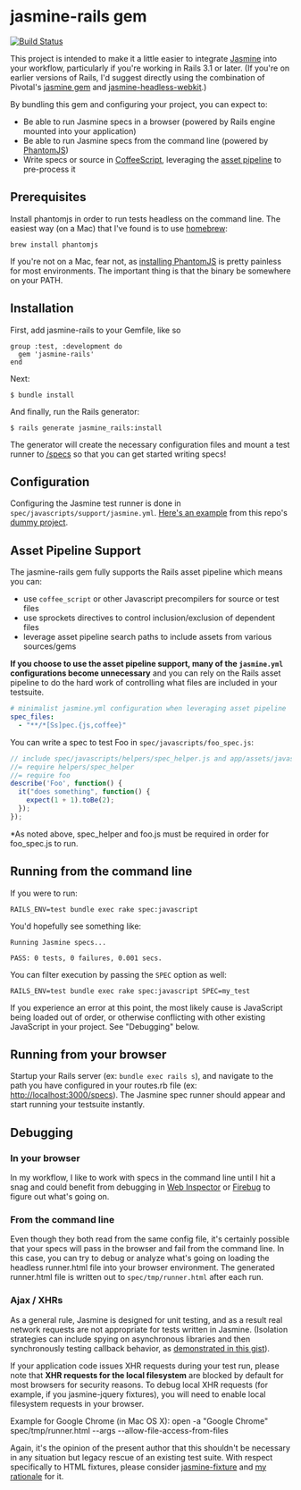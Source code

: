 # jasmine-rails gem

[![Build Status](https://secure.travis-ci.org/searls/jasmine-rails.png)](http://travis-ci.org/searls/jasmine-rails)

This project is intended to make it a little easier to integrate [Jasmine](https://github.com/pivotal/jasmine/wiki) into your workflow, particularly if you're working in Rails 3.1 or later. (If you're on earlier versions of Rails, I'd suggest directly using the combination of Pivotal's [jasmine gem](https://github.com/pivotal/jasmine-gem) and [jasmine-headless-webkit](http://johnbintz.github.com/jasmine-headless-webkit/).)

By bundling this gem and configuring your project, you can expect to:

* Be able to run Jasmine specs in a browser (powered by Rails engine mounted into your application)
* Be able to run Jasmine specs from the command line (powered by
  [PhantomJS](http://phantomjs.org/))
* Write specs or source in [CoffeeScript](http://jashkenas.github.com/coffee-script/), leveraging the [asset pipeline](http://railscasts.com/episodes/279-understanding-the-asset-pipeline) to pre-process it

## Prerequisites

Install phantomjs in order to run tests headless on the command line. The easiest way (on a Mac) that I've found is to use [homebrew](https://github.com/mxcl/homebrew):

    brew install phantomjs

If you're not on a Mac, fear not, as [installing PhantomJS](http://phantomjs.org) is pretty painless for most environments. The important thing is that the binary be somewhere on your PATH.

## Installation

First, add jasmine-rails to your Gemfile, like so

    group :test, :development do
      gem 'jasmine-rails'
    end

Next:

```
$ bundle install
```

And finally, run the Rails generator:

```
$ rails generate jasmine_rails:install
```

The generator will create the necessary configuration files and mount a test
runner to [/specs](http://localhost:3000/specs) so that you can get started
writing specs!

## Configuration

Configuring the Jasmine test runner is done in `spec/javascripts/support/jasmine.yml`. [Here's an example](https://github.com/searls/jasmine-rails/tree/master/spec/javascripts/support) from this repo's [dummy project](https://github.com/searls/jasmine-rails/tree/master/spec/dummy).

## Asset Pipeline Support

The jasmine-rails gem fully supports the Rails asset pipeline which means you can:

* use `coffee_script` or other Javascript precompilers for source or
  test files
* use sprockets directives to control inclusion/exclusion of dependent
  files
* leverage asset pipeline search paths to include assets from various
  sources/gems

**If you choose to use the asset pipeline support, many of the `jasmine.yml`
configurations become unnecessary** and you can rely on the Rails asset
pipeline to do the hard work of controlling what files are included in
your testsuite.

```yaml
# minimalist jasmine.yml configuration when leveraging asset pipeline
spec_files:
  - "**/*[Ss]pec.{js,coffee}"
```

You can write a spec to test Foo in `spec/javascripts/foo_spec.js`:

```javascript
// include spec/javascripts/helpers/spec_helper.js and app/assets/javascripts/foo.js
//= require helpers/spec_helper
//= require foo
describe('Foo', function() {
  it("does something", function() {
    expect(1 + 1).toBe(2);
  });
});
```
\*As noted above, spec_helper and foo.js must be required in order for foo_spec.js to run.

## Running from the command line

If you were to run:

    RAILS_ENV=test bundle exec rake spec:javascript

You'd hopefully see something like:

    Running Jasmine specs...

    PASS: 0 tests, 0 failures, 0.001 secs.

You can filter execution by passing the `SPEC` option as well:

    RAILS_ENV=test bundle exec rake spec:javascript SPEC=my_test

If you experience an error at this point, the most likely cause is JavaScript being loaded out of order, or otherwise conflicting with other existing JavaScript in your project. See "Debugging" below.

## Running from your browser

Startup your Rails server (ex: `bundle exec rails s`), and navigate to the path you have configured in your routes.rb file (ex: [http://localhost:3000/specs](http://localhost:3000/specs)).
The Jasmine spec runner should appear and start running your testsuite instantly.

## Debugging

### In your browser

In my workflow, I like to work with specs in the command line until I hit a snag and could benefit from debugging in [Web Inspector](http://www.webkit.org/blog/1091/more-web-inspector-updates/) or [Firebug](http://getfirebug.com/) to figure out what's going on.

### From the command line

Even though they both read from the same config file, it's certainly possible that your specs will pass in the browser and fail from the command line. In this case, you can try to debug or analyze what's going on loading the headless runner.html file into your browser environment. The generated runner.html file is written out to `spec/tmp/runner.html` after each run.

### Ajax / XHRs

As a general rule, Jasmine is designed for unit testing, and as a result real network requests are not appropriate for tests written in Jasmine. (Isolation strategies can include spying on asynchronous libraries and then synchronously testing callback behavior, as [demonstrated in this gist](https://gist.github.com/searls/946704)).

If your application code issues XHR requests during your test run, please note that **XHR requests for the local filesystem** are blocked by default for most browsers for security reasons.  To debug local XHR requests (for example, if you jasmine-jquery fixtures), you will need to enable local filesystem requests in your browser.

Example for Google Chrome (in Mac OS X):
    open -a "Google Chrome" spec/tmp/runner.html --args --allow-file-access-from-files

Again, it's the opinion of the present author that this shouldn't be necessary in any situation but legacy rescue of an existing test suite. With respect specifically to HTML fixtures, please consider [jasmine-fixture](https://github.com/searls/jasmine-fixture) and [my rationale](http://searls.testdouble.com/posts/2011-12-11-jasmine-fixtures.html) for it.
